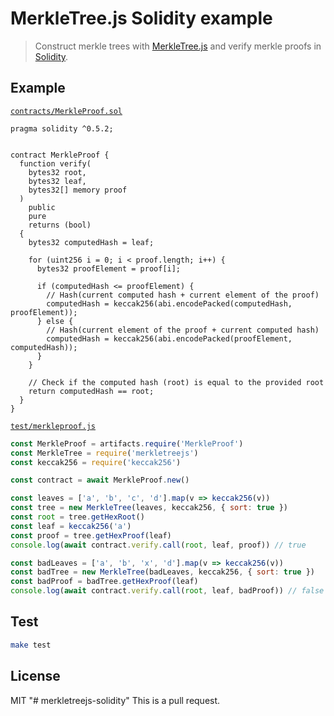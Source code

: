 # MerkleTree.js Solidity example

> Construct merkle trees with [MerkleTree.js](https://github.com/miguelmota/merkletreejs) and verify merkle proofs in [Solidity](https://github.com/ethereum/solidity).

## Example

[`contracts/MerkleProof.sol`](./contracts/MerkleProof.sol)

```solidity
pragma solidity ^0.5.2;


contract MerkleProof {
  function verify(
    bytes32 root,
    bytes32 leaf,
    bytes32[] memory proof
  )
    public
    pure
    returns (bool)
  {
    bytes32 computedHash = leaf;

    for (uint256 i = 0; i < proof.length; i++) {
      bytes32 proofElement = proof[i];

      if (computedHash <= proofElement) {
        // Hash(current computed hash + current element of the proof)
        computedHash = keccak256(abi.encodePacked(computedHash, proofElement));
      } else {
        // Hash(current element of the proof + current computed hash)
        computedHash = keccak256(abi.encodePacked(proofElement, computedHash));
      }
    }

    // Check if the computed hash (root) is equal to the provided root
    return computedHash == root;
  }
}
```

[`test/merkleproof.js`](./test/merkleproof.js)

```js
const MerkleProof = artifacts.require('MerkleProof')
const MerkleTree = require('merkletreejs')
const keccak256 = require('keccak256')

const contract = await MerkleProof.new()

const leaves = ['a', 'b', 'c', 'd'].map(v => keccak256(v))
const tree = new MerkleTree(leaves, keccak256, { sort: true })
const root = tree.getHexRoot()
const leaf = keccak256('a')
const proof = tree.getHexProof(leaf)
console.log(await contract.verify.call(root, leaf, proof)) // true

const badLeaves = ['a', 'b', 'x', 'd'].map(v => keccak256(v))
const badTree = new MerkleTree(badLeaves, keccak256, { sort: true })
const badProof = badTree.getHexProof(leaf)
console.log(await contract.verify.call(root, leaf, badProof)) // false
```

## Test

```bash
make test
```

## License

MIT
"# merkletreejs-solidity" 
This is a pull request.
